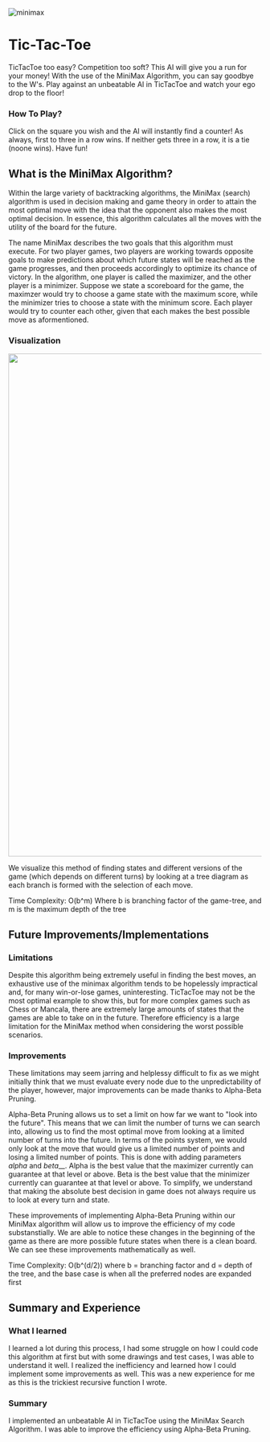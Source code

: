 ![minimax](https://user-images.githubusercontent.com/83718657/118381638-d8285b00-b5ba-11eb-9179-394cdf152c6d.png)
# Tic-Tac-Toe

TicTacToe too easy? Competition too soft? This AI will give you a run for your money!
With the use of the MiniMax Algorithm, you can say goodbye to the W's. Play against an unbeatable
AI in TicTacToe and watch your ego drop to the floor!

### How To Play?
Click on the square you wish and the AI will instantly find a counter!
As always, first to three in a row wins. If neither gets three in a row,
it is a tie (noone wins).
Have fun!

## What is the MiniMax Algorithm?

Within the large variety of backtracking algorithms, the MiniMax (search) algorithm is used in decision
making and game theory in order to attain the most optimal move with the idea that the opponent
also makes the most optimal decision. In essence, this algorithm calculates all the moves with the
utility of the board for the future. 

The name MiniMax describes the two goals that this algorithm must execute. For two player games, 
two players are working towards opposite goals to make predictions about which future states will be 
reached as the game progresses, and then proceeds accordingly to optimize its chance of victory.
In the algorithm, one player is called the maximizer, and the other player is a minimizer. 
Suppose we state a scoreboard for the game, the maximzer would try to choose a game state with 
the maximum score, while the minimizer tries to choose a state with the minimum score. Each player would 
try to counter each other, given that each makes the best possible move as aformentioned.

### Visualization
<p align="center">
<img width=1000 src="/wp-content/uploads/2017/07/minimax.png">

</p>

We visualize this method of finding states and different versions of the game (which depends on different
turns) by looking at a tree diagram as each branch is formed with the selection of each move.

Time Complexity: O(b^m) 
                  Where b is branching factor of the game-tree, and m is the maximum depth of the tree
                  
## Future Improvements/Implementations

### Limitations
Despite this algorithm being extremely useful in finding the best moves, an exhaustive use of the minimax algorithm
tends to be hopelessly impractical and, for many win-or-lose games, uninteresting. TicTacToe may not be the most optimal
example to show this, but for more complex games such as Chess or Mancala, there are extremely large amounts of states that
the games are able to take on in the future. Therefore efficiency is a large limitation for the MiniMax method when considering
the worst possible scenarios.



### Improvements
These limitations may seem jarring and helplessy difficult to fix as we might initially think that we must evaluate every node due to 
the unpredictability of the player, however, major improvements can be made thanks to Alpha-Beta Pruning.

Alpha-Beta Pruning allows us to set a limit on how far we want to "look into the future". This means that we can limit the number of
turns we can search into, allowing us to find the most optimal move from looking at a limited number of turns into the future. In terms
of the points system, we would only look at the move that would give us a limited number of points and losing a limited number of points.
This is done with adding parameters _alpha_ and _beta___. Alpha is the best value that the maximizer currently can guarantee at that level or above.
Beta is the best value that the minimizer currently can guarantee at that level or above. To simplify, we understand that making the absolute best 
decision in game does not always require us to look at every turn and state.

These improvements of implementing Alpha-Beta Pruning within our MiniMax algorithm will allow us to improve the efficiency of my code substanstially.
We are able to notice these changes in the beginning of the game as there are more possible future states when there is a clean board. We can see these 
improvements mathematically as well.

Time Complexity:  O(b^(d/2)) 
                  where b = branching factor and d = depth of the tree, and the base case is when all the preferred nodes are expanded first
                  
## Summary and Experience

### What I learned

I learned a lot during this process, I had some struggle on how I could code this algorithm at first but with some drawings and test cases, I was 
able to understand it well. I realized the inefficiency and learned how I could implement some improvements as well. This was a new experience
for me as this is the trickiest recursive function I wrote. 

### Summary
I implemented an unbeatable AI in TicTacToe using the MiniMax Search Algorithm. I was able to improve the efficiency using Alpha-Beta Pruning.


